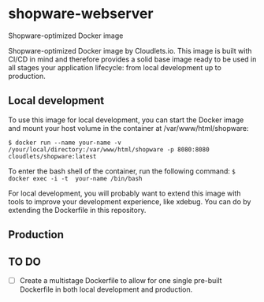 # shopware-webserver
Shopware-optimized Docker image

Shopware-optimized Docker image by Cloudlets.io. This image is built with CI/CD in mind and therefore provides a solid base image ready to be used in all stages your application lifecycle: from local development up to production. 

## Local development
To use this image for local development, you can start the Docker image and mount your host volume in the container at /var/www/html/shopware:

```$ docker run --name your-name -v /your/local/directory:/var/www/html/shopware -p 8080:8080 cloudlets/shopware:latest```

To enter the bash shell of the container, run the following command:
```$ docker exec -i -t  your-name /bin/bash```

For local development, you will probably want to extend this image with tools to improve your development experience, like xdebug. You can do by extending the Dockerfile in this repository.

## Production

## TO DO
- [ ] Create a multistage Dockerfile to allow for one single pre-built Dockerfile in both local development and production.
